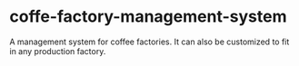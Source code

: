 # coffe-factory-management-system
A management system for coffee factories. It can also be customized to fit in any production factory.
